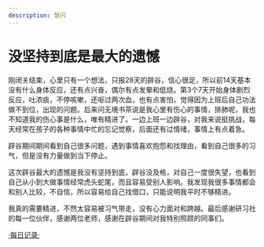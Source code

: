 ```yaml
---
description: 慧闪
---
```


# 没坚持到底是最大的遗憾

刚闭关结束，心里只有一个想法，只报28天的辟谷，信心很足，所以前14天基本没有什么身体反应，还有点兴奋，偶尔有点发晕和低烧。第3个7天开始身体剧烈反应，吐浓痰，不停咳嗽，还呕过两次血，也有点害怕，觉得因为上班后自己功法做不到位，出现的问题。后来问无境书茶说是我心里有伤心的事情，排肺呢，我也不知道我的伤心事是什么，唯有精进了。一边上班一边辟谷，对我来说挺挑战，每天经常在孩子的各种事情中忙的忘记觉察，后面还有过情绪，事情上有点着急。

辟谷期间期间看到自己很多问题，遇到事情喜欢抱怨和找理由，看到自己很多的习气，但是没有力量做到当下停止。

这次辟谷最大的遗憾是我没有坚持到底，辟谷没及格，对自己一度很失望，也看到自己从小到大做事情经常虎头蛇尾，而且容易受别人影响。我发现我很多事情都会和别人比较，不自信，所以容易给自己找借口，只能说明我平时不够精进。

我真的需要精进，不然太容易被习气带走，没有心力面对和跨越。最后感谢研习社的每一位伙伴，感谢两位老师，感谢在辟谷期间对我特别照顾的同事们。

[·每日记录·](https://zhonghebiguriji.gitbook.io/index/untitled-1/zhong-he-pi-gu-mei-ri-ji-lu-hui-shan-1)


